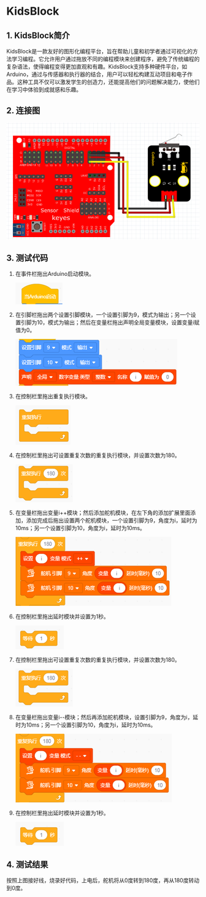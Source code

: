 # KidsBlock


## 1. KidsBlock简介  

KidsBlock是一款友好的图形化编程平台，旨在帮助儿童和初学者通过可视化的方法学习编程。它允许用户通过拖放不同的编程模块来创建程序，避免了传统编程的复杂语法，使得编程变得更加直观和有趣。KidsBlock支持多种硬件平台，如Arduino，通过与传感器和执行器的结合，用户可以轻松构建互动项目和电子作品。这种工具不仅可以激发学生的创造力，还能提高他们的问题解决能力，使他们在学习中体验到成就感和乐趣。  

## 2. 连接图  

![](media/eff5c82377876a3e10b972b46f45f49c.png)  

## 3. 测试代码  

1. 在事件栏拖出Arduino启动模块。  

   ![](media/1e9cdbbc14333c50159b15bcd2010cfd.png)  

2. 在引脚栏拖出两个设置引脚模块，一个设置引脚为9，模式为输出；另一个设置引脚为10，模式为输出；然后在变量栏拖出声明全局变量模块，设置变量i赋值为0。  

   ![](media/dd202a0e57830b2b886cdb0a68296d0e.png)  

3. 在控制栏里拖出重复执行模块。  

   ![](media/7c1726996d9de141f70b6e8f16827666.png)  

4. 在控制栏里拖出可设置重复次数的重复执行模块，并设置次数为180。  

   ![](media/d21f82038d3e4af4c70d3671fad8045c.png)  

5. 在变量栏拖出变量i++模块；然后添加舵机模块，在左下角的添加扩展里面添加，添加完成后拖出设置两个舵机模块，一个设置引脚为9，角度为i，延时为10ms；另一个设置引脚为10，角度为i，延时为10ms。  

   ![](media/fe22b9bccebff9b03271c1c36794ddea.png)  

6. 在控制栏里拖出延时模块并设置为1秒。  

   ![](media/780fd109e28a24fb5b9c541974c35d10.png)  

7. 在控制栏里拖出可设置重复次数的重复执行模块，并设置次数为180。  

   ![](media/d21f82038d3e4af4c70d3671fad8045c.png)  

8. 在变量栏拖出变量i--模块；然后再添加舵机模块，设置引脚为9，角度为i，延时为10ms；另一个设置引脚为10，角度为i，延时为10ms。  

   ![](media/eb79554eb8bbdc3fdcceb04486b6a4af.png)  

9. 在控制栏里拖出延时模块并设置为1秒。  

   ![](media/780fd109e28a24fb5b9c541974c35d10.png)  

## 4. 测试结果  

按照上图接好线，烧录好代码，上电后，舵机将从0度转到180度，再从180度转动到0度。



